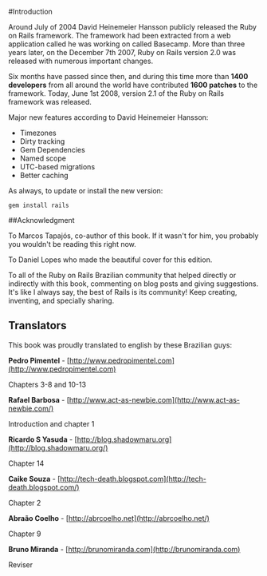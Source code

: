 #Introduction

Around July of 2004 David Heinemeier Hansson publicly released the Ruby on Rails framework. The framework had been extracted from a web application called he was working on called Basecamp. More than three years later, on the December 7th 2007, Ruby on Rails version 2.0 was released with numerous important changes.

Six months have passed since then, and during this time more than **1400 developers** from all around the world have contributed  **1600 patches** to the framework. Today, June 1st 2008, version 2.1 of the Ruby on Rails framework was released.

Major new features according to David Heinemeier Hansson:

* Timezones
* Dirty tracking
* Gem Dependencies
* Named scope
* UTC-based migrations
* Better caching

As always, to update or install the new version:

	gem install rails

##Acknowledgment

To Marcos Tapajós, co-author of this book. If it wasn't for him, you probably you wouldn't be reading this right now.

To Daniel Lopes who made the beautiful cover for this edition.

To all of the Ruby on Rails Brazilian community that helped directly or indirectly with this book, commenting on blog posts and giving suggestions. It's like I always say, the best of Rails is its community! Keep creating, inventing, and specially sharing.

## Translators

This book was proudly translated to english by these Brazilian guys:

**Pedro Pimentel** - [http://www.pedropimentel.com](http://www.pedropimentel.com)

Chapters 3-8 and 10-13

**Rafael Barbosa** - [http://www.act-as-newbie.com](http://www.act-as-newbie.com/)

Introduction and chapter 1

**Ricardo S Yasuda** - [http://blog.shadowmaru.org](http://blog.shadowmaru.org/)

Chapter 14

**Caike Souza** - [http://tech-death.blogspot.com](http://tech-death.blogspot.com/)

Chapter 2

**Abraão Coelho** - [http://abrcoelho.net](http://abrcoelho.net/)

Chapter 9

**Bruno Miranda** - [http://brunomiranda.com](http://brunomiranda.com)

Reviser